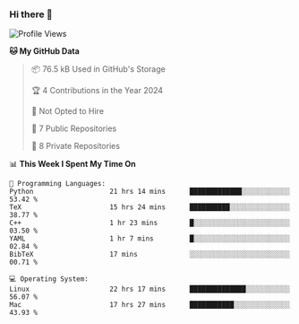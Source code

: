 ### Hi there 👋

<!--
**huayuan4396/huayuan4396** is a ✨ _special_ ✨ repository because its `README.md` (this file) appears on your GitHub profile.

Here are some ideas to get you started:

- 🔭 I’m currently working on ...
- 🌱 I’m currently learning ...
- 👯 I’m looking to collaborate on ...
- 🤔 I’m looking for help with ...
- 💬 Ask me about ...
- 📫 How to reach me: ...
- 😄 Pronouns: ...
- ⚡ Fun fact: ...
-->

<!--START_SECTION:waka-->
![Profile Views](http://img.shields.io/badge/Profile%20Views-18-blue)

**🐱 My GitHub Data** 

> 📦 76.5 kB Used in GitHub's Storage 
 > 
> 🏆 4 Contributions in the Year 2024
 > 
> 🚫 Not Opted to Hire
 > 
> 📜 7 Public Repositories 
 > 
> 🔑 8 Private Repositories 
 > 
📊 **This Week I Spent My Time On** 

```text
💬 Programming Languages: 
Python                   21 hrs 14 mins      █████████████░░░░░░░░░░░░   53.42 % 
TeX                      15 hrs 24 mins      ██████████░░░░░░░░░░░░░░░   38.77 % 
C++                      1 hr 23 mins        █░░░░░░░░░░░░░░░░░░░░░░░░   03.50 % 
YAML                     1 hr 7 mins         █░░░░░░░░░░░░░░░░░░░░░░░░   02.84 % 
BibTeX                   17 mins             ░░░░░░░░░░░░░░░░░░░░░░░░░   00.71 % 

💻 Operating System: 
Linux                    22 hrs 17 mins      ██████████████░░░░░░░░░░░   56.07 % 
Mac                      17 hrs 27 mins      ███████████░░░░░░░░░░░░░░   43.93 % 
```


<!--END_SECTION:waka-->
